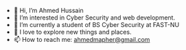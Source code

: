- 👋 Hi, I’m Ahmed Hussain
- 👀 I’m interested in Cyber Security and web development.
- 🌱 I’m currently a student of BS Cyber Security at FAST-NU
- 💞️ I love to explore new things and places.
- 📫 How to reach me: ahmedmapher@gmail.com
<!---
A-MAPHER/A-MAPHER is a ✨ special ✨ repository because its `README.md` (this file) appears on your GitHub profile.
You can click the Preview link to take a look at your changes.
--->
